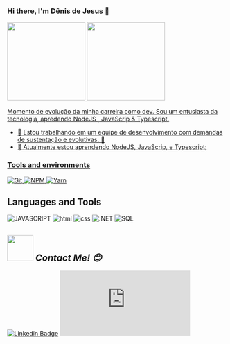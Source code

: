 ### Hi there, I'm Dênis de Jesus 👋

<div>
  <a href="https://github.com/DenisJesusBatista">
  <img height="180em" src="https://github-readme-stats.vercel.app/api?username=DenisJesusBatista&show_icons=true&theme=dracula&include_all_commits=true&count_private=true"/>
  <img height="180em" src="https://github-readme-stats.vercel.app/api/top-langs/?username=DenisJesusBatista&layout=compact&langs_count=7&theme=dracula"/>
</div>

  Momento de evolução da minha carreira como dev. Sou um entusiasta da tecnologia, apredendo NodeJS , JavaScrip & Typescript.

- 🔭 Estou trabalhando em um equipe de desenvolvimento com demandas de sustentação e evolutivas. 💜
- 🌱 Atualmente estou aprendendo NodeJS, JavaScrip, e Typescript;

### Tools and environments

<!-- GIT -->
<a href="#">
      <img alt="Git" src="https://img.shields.io/badge/Git-F05032.svg?style=for-the-badge&logo=git&logoColor=white" />
</a>
<!-- NPM -->
<a href="#">
      <img alt="NPM" src="https://img.shields.io/badge/NPM-CB3837.svg?style=for-the-badge&logo=npm&logoColor=white" />
</a>
<!-- YARN -->
<a href="#">
      <img alt="Yarn" src="https://img.shields.io/badge/Yarn-2C8EBB.svg?style=for-the-badge&logo=yarn&logoColor=white" />
</a>

## Languages and Tools
![JAVASCRIPT](https://img.shields.io/badge/JavaScript-323330?style=for-the-badge&logo=javascript&logoColor=F7DF1E)
![html](https://img.shields.io/badge/HTML5-E34F26?style=for-the-badge&logo=html5&logoColor=white)
![css](https://img.shields.io/badge/CSS3-1572B6?style=for-the-badge&logo=css3&logoColor=white)
![.NET](https://img.shields.io/badge/.NET-000000?style=for-the-badge&logo=.net&logoColor=white)
![SQL](https://img.shields.io/badge/SQL-1572B6?style=for-the-badge&logo=sql&logoColor=white)

## <img src="https://media.giphy.com/media/LnQjpWaON8nhr21vNW/giphy.gif" width="60"> <em><b>Contact Me!</b> 😊</em>
[![Linkedin Badge](https://img.shields.io/badge/-Linkedin-blue?style=flat-square&logo=Linkedin&logoColor=white&link=https://www.linkedin.com/dênis-jesus-a15a9a35/)](https://www.linkedin.com/in/dênis-jesus-a15a9a35) 
[![Gmail Badge](https://img.shields.io/badge/-Gmail-c14438?style=flat-square&logo=Gmail&logoColor=white&link=mailto:dênis-jesus-a15a9a35/@gmail.com)](mailto:dênis-jesus-a15a9a35/@gmail.com)


<!--
**DenisJesusBatista/DenisJesusBatista** is a ✨ _special_ ✨ repository because its `README.md` (this file) appears on your GitHub profile.

Here are some ideas to get you started:

- 🔭 I’m currently working on ...
- 🌱 I’m currently learning ...
- 👯 I’m looking to collaborate on ...
- 🤔 I’m looking for help with ...
- 💬 Ask me about ...
- 📫 How to reach me: ...
- 😄 Pronouns: ...
- ⚡ Fun fact: ...
- [![GitHub Streak](https://github-readme-streak-stats.herokuapp.com/?user=DenisJesusBatista)](https://git.io/streak-stats)


-->
